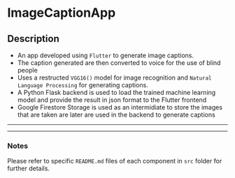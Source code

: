 # ImageCaptionApp

## Description
* An app developed using `Flutter` to generate image captions.
* The caption generated are then converted to voice for the use of blind people
* Uses a restructed `VGG16()` model for image recognition and `Natural Language Processing` for generating captions.
* A Python Flask backend is used to load the trained machine learning model and provide the result in json format to the Flutter frontend
* Google Firestore Storage is used as an intermidiate to store the images that are taken are later are used in the backend to generate captions

---

---

### Notes

Please refer to specific `README.md` files of each component in `src` folder for further details.







